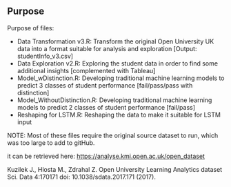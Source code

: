 ## Purpose

Purpose of files:

- Data Transformation v3.R: Transform the original Open University UK data into a format suitable for analysis and exploration [Output: studentInfo_v3.csv]
- Data Exploration v2.R: Exploring the student data in order to find some additional insights [complemented with Tableau]
- Model_wDistinction.R: Developing traditional machine learning models to predict 3 classes of student performance [fail/pass/pass with distinction]
- Model_WithoutDistinction.R: Developing traditional machine learning models to predict 2 classes of student performance [fail/pass]
- Reshaping for LSTM.R: Reshaping the data to make it suitable for LSTM input

NOTE: Most of these files require the original source dataset to run, which was too large to add to gitHub.

it can be retrieved here:
https://analyse.kmi.open.ac.uk/open_dataset

Kuzilek J., Hlosta M., Zdrahal Z. Open University Learning Analytics dataset Sci. Data 4:170171 doi: 10.1038/sdata.2017.171 (2017).



